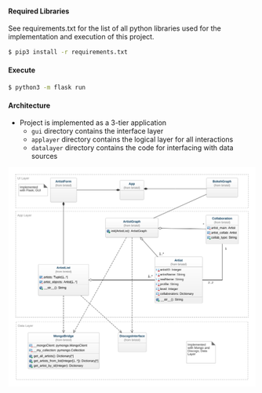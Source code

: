 #### Required Libraries
See requirements.txt for the list of all python libraries
used for the implementation and execution of this project.
```bash
$ pip3 install -r requirements.txt
```

#### Execute
```bash
$ python3 -m flask run
```

#### Architecture
* Project is implemented as a 3-tier application
   * ```gui``` directory contains the interface layer
   * ```applayer``` directory contains the logical layer for all interactions
   * ```datalayer``` directory contains the code for interfacing with data sources

![architecture](docs/architecture.png)